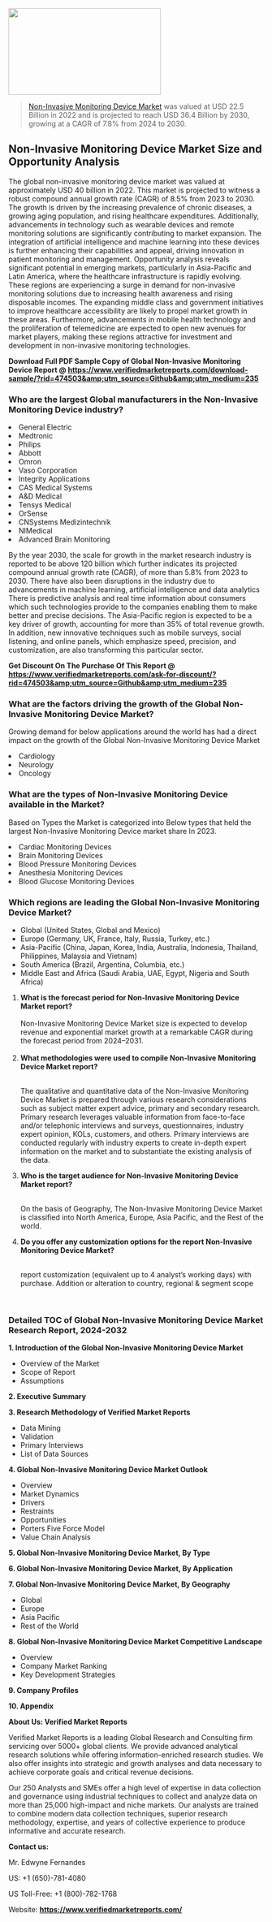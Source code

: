 <img src="https://ffe5etoiles.com/wp-content/uploads/2024/12/MST1-300x171.png" alt="" width="300" height="171" class="alignnone size-medium wp-image-20088" /><blockquote><p><p><a href="https://www.verifiedmarketreports.com/download-sample/?rid=474503&utm_source=Github&utm_medium=235" target="_blank">Non-Invasive Monitoring Device Market</a> was valued at USD 22.5 Billion in 2022 and is projected to reach USD 36.4 Billion by 2030, growing at a CAGR of 7.8% from 2024 to 2030.</p></blockquote><p><h2>Non-Invasive Monitoring Device Market Size and Opportunity Analysis</h2> The global non-invasive monitoring device market was valued at approximately USD 40 billion in 2022. This market is projected to witness a robust compound annual growth rate (CAGR) of 8.5% from 2023 to 2030. The growth is driven by the increasing prevalence of chronic diseases, a growing aging population, and rising healthcare expenditures. Additionally, advancements in technology such as wearable devices and remote monitoring solutions are significantly contributing to market expansion. The integration of artificial intelligence and machine learning into these devices is further enhancing their capabilities and appeal, driving innovation in patient monitoring and management. Opportunity analysis reveals significant potential in emerging markets, particularly in Asia-Pacific and Latin America, where the healthcare infrastructure is rapidly evolving. These regions are experiencing a surge in demand for non-invasive monitoring solutions due to increasing health awareness and rising disposable incomes. The expanding middle class and government initiatives to improve healthcare accessibility are likely to propel market growth in these areas. Furthermore, advancements in mobile health technology and the proliferation of telemedicine are expected to open new avenues for market players, making these regions attractive for investment and development in non-invasive monitoring technologies. </p><p class=""><strong>Download Full PDF Sample Copy of Global Non-Invasive Monitoring Device Report @ <a href="https://www.verifiedmarketreports.com/download-sample/?rid=474503&amp;utm_source=Github&amp;utm_medium=235" target="_blank">https://www.verifiedmarketreports.com/download-sample/?rid=474503&amp;utm_source=Github&amp;utm_medium=235</a></strong></p><h3 id="" class="">Who are the largest Global manufacturers in the Non-Invasive Monitoring Device industry?</h3><p><li>General Electric</li><li> Medtronic</li><li> Philips</li><li> Abbott</li><li> Omron</li><li> Vaso Corporation</li><li> Integrity Applications</li><li> CAS Medical Systems</li><li> A&D Medical</li><li> Tensys Medical</li><li> OrSense</li><li> CNSystems Medizintechnik</li><li> NIMedical</li><li> Advanced Brain Monitoring</li></p><div class=""><div class="" dir="" data-message-author-role="" data-message-id="" data-message-model-slug=""><div class=""><div class=""><div class=""><div class="" dir="" data-message-author-role="" data-message-id="" data-message-model-slug=""><div class=""><div class=""><p>By the year 2030, the scale for growth in the market research industry is reported to be above 120 billion which further indicates its projected compound annual growth rate (CAGR), of more than 5.8% from 2023 to 2030. There have also been disruptions in the industry due to advancements in machine learning, artificial intelligence and data analytics There is predictive analysis and real time information about consumers which such technologies provide to the companies enabling them to make better and precise decisions. The Asia-Pacific region is expected to be a key driver of growth, accounting for more than 35% of total revenue growth. In addition, new innovative techniques such as mobile surveys, social listening, and online panels, which emphasize speed, precision, and customization, are also transforming this particular sector.</p><p><strong>Get Discount On The Purchase Of This Report @&nbsp; <a href="https://www.verifiedmarketreports.com/ask-for-discount/?rid=474503&amp;utm_source=Github&amp;utm_medium=235" target="_blank">https://www.verifiedmarketreports.com/ask-for-discount/?rid=474503&amp;utm_source=Github&amp;utm_medium=235</a></strong></p></div></div></div></div></div></div></div></div><h3 id="" class="">What are the factors driving the growth of the Global Non-Invasive Monitoring Device Market?</h3><p id="" class="">Growing demand for below applications around the world has had a direct impact on the growth of the Global Non-Invasive Monitoring Device Market</p><p id="" class=""><li>Cardiology</li><li> Neurology</li><li> Oncology</li></p><h3 id="" class="">What are the types of Non-Invasive Monitoring Device available in the Market?</h3><p id="" class="">Based on Types the Market is categorized into Below types that held the largest Non-Invasive Monitoring Device market share In 2023.</p><p id="" class=""><li>Cardiac Monitoring Devices</li><li> Brain Monitoring Devices</li><li> Blood Pressure Monitoring Devices</li><li> Anesthesia Monitoring Devices</li><li> Blood Glucose Monitoring Devices</li></p><h3 id="" class="">Which regions are leading the Global Non-Invasive Monitoring Device Market?</h3><ul><li>Global (United States, Global and Mexico)</li><li>Europe (Germany, UK, France, Italy, Russia, Turkey, etc.)</li><li>Asia-Pacific (China, Japan, Korea, India, Australia, Indonesia, Thailand, Philippines, Malaysia and Vietnam)</li><li>South America (Brazil, Argentina, Columbia, etc.)</li><li>Middle East and Africa (Saudi Arabia, UAE, Egypt, Nigeria and South Africa)</li></ul><p><ol><li><strong>What is the forecast period for Non-Invasive Monitoring Device Market report?<br /></strong><br /><span data-sheets-root="1" data-sheets-value="{&quot;1&quot;:2,&quot;2&quot;:&quot;XXXX size is expected to develop revenue and exponential market growth at a remarkable CAGR during the forecast period from 2024&ndash;2030.&quot;}" data-sheets-userformat="{&quot;2&quot;:12674,&quot;4&quot;:{&quot;1&quot;:2,&quot;2&quot;:16776960},&quot;10&quot;:2,&quot;11&quot;:0,&quot;15&quot;:&quot;Arial&quot;,&quot;16&quot;:12}">Non-Invasive Monitoring Device Market size is expected to develop revenue and exponential market growth at a remarkable CAGR during the forecast period from 2024&ndash;2031.</span><br /><br /></li><li><strong>What methodologies were used to compile Non-Invasive Monitoring Device Market report?<br /><br /></strong><p>The qualitative and quantitative data of the&nbsp;Non-Invasive Monitoring Device Market is prepared through various research considerations such as subject matter expert advice, primary and secondary research. Primary research leverages valuable information from face-to-face and/or telephonic interviews and surveys, questionnaires, industry expert opinion, KOLs, customers, and others. Primary interviews are conducted regularly with industry experts to create in-depth expert information on the market and to substantiate the existing analysis of the data.&nbsp;</p></li><li><strong>Who is the target audience for Non-Invasive Monitoring Device Market report?<br /><br /></strong><p>On the basis of Geography, The&nbsp;Non-Invasive Monitoring Device Market is classified into North America, Europe, Asia Pacific, and the Rest of the world.</p></li><li><strong>Do you offer any customization options for the report Non-Invasive Monitoring Device Market?<br /><br /></strong><p>report customization (equivalent up to 4 analyst&rsquo;s working days) with purchase. Addition or alteration to country, regional &amp; segment scope</p><p>&nbsp;</p></li></ol></p><h3 id="" class="">Detailed TOC of Global Non-Invasive Monitoring Device Market Research Report, 2024-2032</h3><p id="" class=""><strong>1. Introduction of the Global Non-Invasive Monitoring Device Market</strong></p><ul><li>Overview of the Market</li><li>Scope of Report</li><li>Assumptions</li></ul><p id="" class=""><strong>2. Executive Summary</strong></p><p id="" class=""><strong>3. Research Methodology of&nbsp;Verified Market Reports</strong></p><ul><li>Data Mining</li><li>Validation</li><li>Primary Interviews</li><li>List of Data Sources</li></ul><p id="" class=""><strong>4. Global Non-Invasive Monitoring Device Market Outlook</strong></p><ul><li>Overview</li><li>Market Dynamics</li><li>Drivers</li><li>Restraints</li><li>Opportunities</li><li>Porters Five Force Model</li><li>Value Chain Analysis</li></ul><p id="" class=""><strong>5. Global Non-Invasive Monitoring Device Market, By&nbsp;Type</strong></p><p id="" class=""><strong>6. Global Non-Invasive Monitoring Device Market, By Application</strong></p><p id="" class=""><strong>7. Global Non-Invasive Monitoring Device Market, By Geography</strong></p><ul><li>Global</li><li>Europe</li><li>Asia Pacific</li><li>Rest of the World</li></ul><p id="" class=""><strong>8. Global Non-Invasive Monitoring Device Market Competitive Landscape</strong></p><ul><li>Overview</li><li>Company Market Ranking</li><li>Key Development Strategies</li></ul><p id="" class=""><strong>9. Company Profiles</strong></p><p id="" class=""><strong>10. Appendix</strong></p><p id="" class=""><strong>About Us: Verified Market Reports</strong></p><p id="" class="">Verified Market Reports is a leading Global Research and Consulting firm servicing over 5000+ global clients. We provide advanced analytical research solutions while offering information-enriched research studies. We also offer insights into strategic and growth analyses and data necessary to achieve corporate goals and critical revenue decisions.</p><p id="" class="">Our 250 Analysts and SMEs offer a high level of expertise in data collection and governance using industrial techniques to collect and analyze data on more than 25,000 high-impact and niche markets. Our analysts are trained to combine modern data collection techniques, superior research methodology, expertise, and years of collective experience to produce informative and accurate research.</p><p id="" class=""><strong>Contact us:</strong></p><p id="" class="">Mr. Edwyne Fernandes</p><p id="" class="">US: +1 (650)-781-4080</p><p id="" class="">US Toll-Free: +1 (800)-782-1768</p><p id="" class="">Website: <a target="" data-test-app-aware-link=""><strong>https://www.verifiedmarketreports.com/</strong></a></p>
